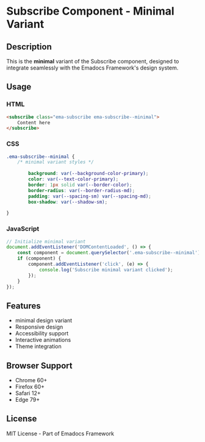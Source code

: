 # Subscribe Component - Minimal Variant

## Description
This is the **minimal** variant of the Subscribe component, designed to integrate seamlessly with the Emadocs Framework's design system.

## Usage

### HTML
```html
<subscribe class="ema-subscribe ema-subscribe--minimal">
    Content here
</subscribe>
```

### CSS
```css
.ema-subscribe--minimal {
    /* minimal variant styles */
    
        background: var(--background-color-primary);
        color: var(--text-color-primary);
        border: 1px solid var(--border-color);
        border-radius: var(--border-radius-md);
        padding: var(--spacing-sm) var(--spacing-md);
        box-shadow: var(--shadow-sm);
    
}
```

### JavaScript
```javascript
// Initialize minimal variant
document.addEventListener('DOMContentLoaded', () => {
    const component = document.querySelector('.ema-subscribe--minimal');
    if (component) {
        component.addEventListener('click', (e) => {
            console.log('Subscribe minimal variant clicked');
        });
    }
});
```

## Features
- minimal design variant
- Responsive design
- Accessibility support
- Interactive animations
- Theme integration

## Browser Support
- Chrome 60+
- Firefox 60+
- Safari 12+
- Edge 79+

## License
MIT License - Part of Emadocs Framework

